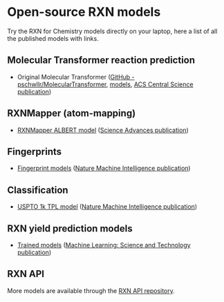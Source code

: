 # Open-source RXN models

Try the RXN for Chemistry models directly on your laptop, here a list of all the published models with links.

## Molecular Transformer reaction prediction

- Original Molecular Transformer ([GitHub - pschwllr/MolecularTransformer](https://github.com/pschwllr/MolecularTransformer), [models](https://ibm.ent.box.com/v/MolecularTransformerModels), [ACS Central Science publication](https://pubs.acs.org/doi/10.1021/acscentsci.9b00576))  

## RXNMapper (atom-mapping)

- [RXNMapper ALBERT model](https://github.com/rxn4chemistry/rxnmapper/tree/master/rxnmapper/models/transformers/albert_heads_8_uspto_all_1310k) ([Science Advances publication](https://advances.sciencemag.org/content/7/15/eabe4166))

## Fingerprints

- [Fingerprint models](https://github.com/rxn4chemistry/rxnfp/tree/master/rxnfp/models/transformers) ([Nature Machine Intelligence publication](http://rdcu.be/cenmd))

## Classification

- [USPTO 1k TPL model](https://github.com/rxn4chemistry/rxnfp/tree/master/rxnfp/models/transformers/bert_class_1k_tpl) ([Nature Machine Intelligence publication](http://rdcu.be/cenmd))

## RXN yield prediction models

- [Trained models](https://github.com/rxn4chemistry/rxn_yields/tree/master/trained_models) ([Machine Learning: Science and Technology publication](https://iopscience.iop.org/article/10.1088/2632-2153/abc81d))

## RXN API

More models are available through the [RXN API repository](https://github.com/rxn4chemistry/rxn4chemistry).


